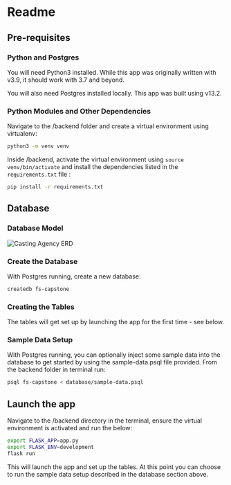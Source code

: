 # Readme



## Pre-requisites
### Python and Postgres
You will need Python3 installed. While this app was originally written with v3.9, it should work with 3.7 and beyond.

You will also need Postgres installed locally. This app was built using v13.2.

### Python Modules and Other Dependencies
Navigate to the /backend folder and create a virtual environment using virtualenv:

```bash
python3 -m venv venv
```

Inside /backend, activate the virtual environment using ```source venv/bin/activate``` and install the dependencies listed in the ```requirements.txt``` file :

```bash
pip install -r requirements.txt
```

## Database
### Database Model
![Casting Agency ERD](https://lucid.app/publicSegments/view/7a26424c-f3d3-4d5c-bd7b-c6a80e2d3521/image.jpeg)

### Create the Database
With Postgres running, create a new database:
```bash
createdb fs-capstone
```

### Creating the Tables
The tables will get set up by launching the app for the first time - see below.

### Sample Data Setup
With Postgres running, you can optionally inject some sample data into the database to get started by using the sample-data.psql file provided. From the backend folder in terminal run:
```bash
psql fs-capstone < database/sample-data.psql
```

## Launch the app

Navigate to the /backend directory in the terminal, ensure the virtual environment is activated and run the below:

```bash
export FLASK_APP=app.py
export FLASK_ENV=development
flask run
```

This will launch the app and set up the tables. At this point you can choose to run the sample data setup described in the database section above.
